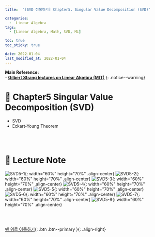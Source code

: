 ```yaml
---
title:  "[SVD 정복하기] Chapter5. Singular Value Decomposition (SVD)" 

categories:
  -  Linear Algebra
tags:
  - [Linear Algebra, Math, SVD, ML]

toc: true
toc_sticky: true

date: 2022-01-04
last_modified_at: 2022-01-04
---
```


**Main Reference: <br>- [Gilbert Strang lectures on Linear Algebra (MIT)](https://www.youtube.com/watch?v=7UJ4CFRGd-U&list=PLE7DDD91010BC51F8)**
{: .notice--warning}

# 📘 Chapter5 Singular Value Decomposition (SVD)

- SVD
- Eckart-Young Theorem


<br>
<br>



# 📘 Lecture Note

![SVD5-1](https://user-images.githubusercontent.com/96368476/148060919-66dc853a-ddce-4f3b-a485-9047ba9eea74.jpg){: width="60%" height="70%" .align-center}
![SVD5-2](https://user-images.githubusercontent.com/96368476/148060933-a1790669-f789-444f-bf59-57eb7a6d9a5a.jpg){: width="60%" height="70%" .align-center}
![SVD5-3](https://user-images.githubusercontent.com/96368476/148060937-38370a65-bf99-43b4-bea2-596ec8b96865.jpg){: width="60%" height="70%" .align-center}
![SVD5-4](https://user-images.githubusercontent.com/96368476/148060946-eea60fc9-c699-4394-975c-1c74315d0614.jpg){: width="60%" height="70%" .align-center}
![SVD5-5](https://user-images.githubusercontent.com/96368476/148060960-8d9bb48c-3cd5-4136-8d40-1713d4feabf5.jpg){: width="60%" height="70%" .align-center}
![SVD5-6](https://user-images.githubusercontent.com/96368476/148061026-70de080d-30df-4f10-baae-455dd45da57b.jpg){: width="60%" height="70%" .align-center}
![SVD5-7](https://user-images.githubusercontent.com/96368476/148061035-66af1229-7bcf-4798-8d26-3de5ba5dd272.jpg){: width="60%" height="70%" .align-center}
![SVD5-8](https://user-images.githubusercontent.com/96368476/148061039-de2d76b5-a5a5-4cda-b421-7eb8720d5786.jpg){: width="60%" height="70%" .align-center}




<br>
<br>

[맨 위로 이동하기](#){: .btn .btn--primary }{: .align-right}
